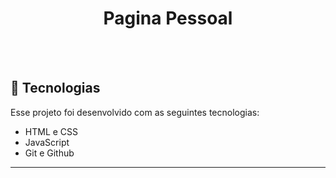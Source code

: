 <h1 align="center"> Pagina Pessoal </h1>

<br>
<br>

## 🚀 Tecnologias

Esse projeto foi desenvolvido com as seguintes tecnologias:

- HTML e CSS
- JavaScript
- Git e Github
  
---

